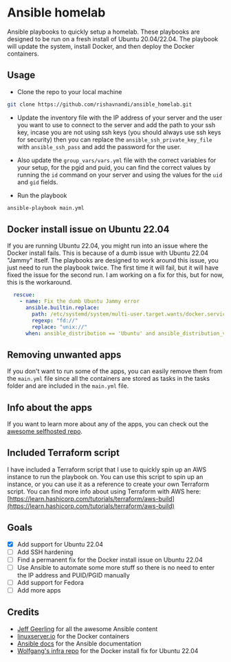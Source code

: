 # Ansible homelab

Ansible playbooks to quickly setup a homelab. These playbooks are designed to be run on a fresh install of Ubuntu 20.04/22.04.
The playbook will update the system, install Docker, and then deploy the Docker containers.

## Usage

- Clone the repo to your local machine

```bash
git clone https://github.com/rishavnandi/ansible_homelab.git
```

- Update the inventory file with the IP address of your server and the user you want to use to connect to the server and add the path to your ssh key, incase you are not using ssh keys (you should always use ssh keys for security) then you can replace the `ansible_ssh_private_key_file` with `ansible_ssh_pass` and add the password for the user. 

- Also update the `group_vars/vars.yml` file with the correct variables for your setup, for the pgid and puid, you can find the correct values by running the `id` command on your server and using the values for the `uid` and `gid` fields.

- Run the playbook

```bash
ansible-playbook main.yml
```

## Docker install issue on Ubuntu 22.04

If you are running Ubuntu 22.04, you might run into an issue where the Docker install fails. This is because of a dumb issue with Ubuntu 22.04 "Jammy" itself. The playbooks are designed to work around this issue, you just need to run the playbook twice. The first time it will fail, but it will have fixed the issue for the second run. I am working on a fix for this, but for now, this is the workaround.

```yaml
  rescue:
    - name: Fix the dumb Ubuntu Jammy error
      ansible.builtin.replace:
        path: /etc/systemd/system/multi-user.target.wants/docker.service
        regexp: "fd://"
        replace: "unix://"
      when: ansible_distribution == 'Ubuntu' and ansible_distribution_version is version('22.04', '>=')
```

## Removing unwanted apps

If you don't want to run some of the apps, you can easily remove them from the `main.yml` file since all the containers are stored as tasks in the tasks folder and are included in the `main.yml` file.

## Info about the apps

If you want to learn more about any of the apps, you can check out the [awesome selfhosted repo](https://github.com/awesome-selfhosted/awesome-selfhosted).

## Included Terraform script

I have included a Terraform script that I use to quickly spin up an AWS instance to run the playbook on. You can use this script to spin up an instance, or you can use it as a reference to create your own Terraform script.
You can find more info about using Terraform with AWS here: [https://learn.hashicorp.com/tutorials/terraform/aws-build](https://learn.hashicorp.com/tutorials/terraform/aws-build)

## Goals

- [x] Add support for Ubuntu 22.04
- [ ] Add SSH hardening
- [ ] Find a permanent fix for the Docker install issue on Ubuntu 22.04
- [ ] Use Ansible to automate some more stuff so there is no need to enter the IP address and PUID/PGID manually
- [ ] Add support for Fedora
- [ ] Add more apps

## Credits

- [Jeff Geerling](https://www.jeffgeerling.com/) for all the awesome Ansible content
- [linuxserver.io](https://linuxserver.io/) for the Docker containers
- [Ansible docs](https://docs.ansible.com/ansible/latest/) for the Ansible documentation
- [Wolfgang's infra repo](https://github.com/notthebee/infra) for the Docker install fix for Ubuntu 22.04
